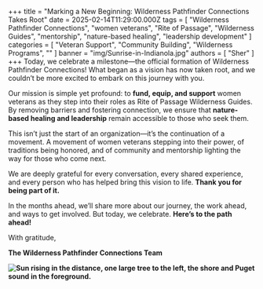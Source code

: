 +++
title = "Marking a New Beginning: Wilderness Pathfinder Connections Takes Root"
date = 2025-02-14T11:29:00.000Z
tags = [
  "Wilderness Pathfinder Connections",
  "women veterans",
  "Rite of Passage",
  "Wilderness Guides",
  "mentorship",
  "nature-based healing",
  "leadership development"
]
categories = [
  "Veteran Support",
  "Community Building",
  "Wilderness Programs",
  ""
]
banner = "img/Sunrise-in-Indianola.jpg"
authors = [ "Sher" ]
+++
Today, we celebrate a milestone—the official formation of Wilderness Pathfinder Connections! What began as a vision has now taken root, and we couldn’t be more excited to embark on this journey with you.

Our mission is simple yet profound: to **fund, equip, and support** women veterans as they step into their roles as Rite of Passage Wilderness Guides. By removing barriers and fostering connection, we ensure that **nature-based healing and leadership** remain accessible to those who seek them.

This isn’t just the start of an organization—it’s the continuation of a movement. A movement of women veterans stepping into their power, of traditions being honored, and of community and mentorship lighting the way for those who come next.

We are deeply grateful for every conversation, every shared experience, and every person who has helped bring this vision to life. **Thank you for being part of it.**

In the months ahead, we’ll share more about our journey, the work ahead, and ways to get involved. But today, we celebrate. **Here’s to the path ahead!**

With gratitude,<br>

**The Wilderness Pathfinder Connections Team**

**![Sun rising in the distance, one large tree to the left, the shore and Puget sound in the foreground.](/uploads/20241013-073753.jpg "Sunrise at Indianola, Washington")**